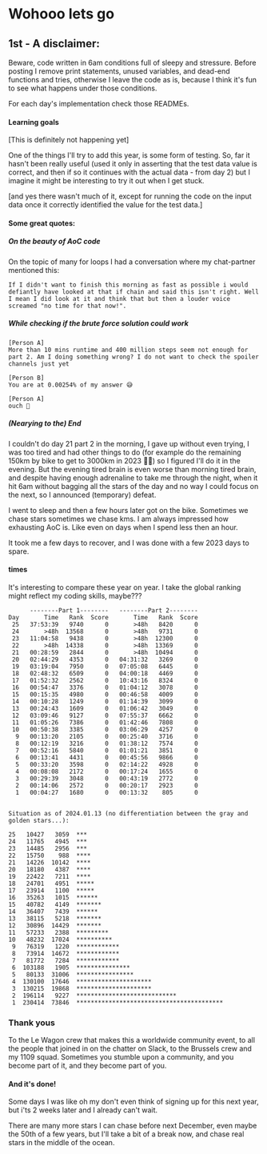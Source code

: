 
# Wohooo lets go


## 1st - A disclaimer: 

Beware, code written in 6am conditions full of sleepy and stressure.
Before posting I remove print statements, unused variables, and dead-end functions and tries, otherwise I leave the code as is, because I think it's fun to see what happens under those conditions.

For each day's implementation check those READMEs.


#### Learning goals

[This is definitely not happening yet] 

One of the things I'll try to add this year, is some form of testing. 
So, far it hasn't been really useful (used it only in asserting that the test data value is correct, and then if so it continues with the actual data - from day 2) but I imagine it might be interesting to try it out when I get stuck. 

[and yes there wasn't much of it, except for running the code on the input data once it correctly identified the value for the test data.]

#### Some great quotes: 

##### On the beauty of AoC code

On the topic of many for loops I had a conversation where my chat-partner mentioned this: 

```
If I didn't want to finish this morning as fast as possible i would defiantly have looked at that if chain and said this isn't right. Well I mean I did look at it and think that but then a louder voice screamed "no time for that now!".
```

##### While checking if the brute force solution could work

```
[Person A]
More than 10 mins runtime and 400 million steps seem not enough for part 2. Am I doing something wrong? I do not want to check the spoiler channels just yet

[Person B]
You are at 0.00254% of my answer 😅

[Person A]
ouch 🤯

```

##### (Nearying to the) End

I couldn't do day 21 part 2 in the morning, I gave up without even trying, I was too tired and had other things to do (for example do the remaining 150km by bike to get to 3000km in 2023 🚴‍♀️) so I figured I'll do it in the evening. But the evening tired brain is even worse than morning tired brain, and despite having enough adrenaline to take me through the night, when it hit 6am without bagging all the stars of the day and no way I could focus on the next, so I announced (temporary) defeat.

I went to sleep and then a few hours later got on the bike. Sometimes we chase stars sometimes we chase kms. I am always impressed how exhausting AoC is. Like even on days when I spend less then an hour. 

It took me a few days to recover, and I was done with a few 2023 days to spare.

#### times

It's interesting to compare these year on year. I take the global ranking might reflect my coding skills, maybe???



```
      --------Part 1--------   --------Part 2--------
Day       Time   Rank  Score       Time   Rank  Score
 25   37:53:39   9740      0       >48h   8420      0
 24       >48h  13568      0       >48h   9731      0
 23   11:04:58   9438      0       >48h  12300      0
 22       >48h  14338      0       >48h  13369      0
 21   00:28:59   2844      0       >48h  10494      0
 20   02:44:29   4353      0   04:31:32   3269      0
 19   03:19:04   7950      0   07:05:08   6445      0
 18   02:48:32   6509      0   04:00:18   4469      0
 17   01:52:32   2562      0   10:43:16   8324      0
 16   00:54:47   3376      0   01:04:12   3078      0
 15   00:15:35   4980      0   00:46:58   4009      0
 14   00:10:28   1249      0   01:14:39   3099      0
 13   00:24:43   1609      0   01:06:42   3049      0
 12   03:09:46   9127      0   07:55:37   6662      0
 11   01:05:26   7386      0   01:42:46   7808      0
 10   00:50:38   3385      0   03:06:29   4257      0
  9   00:13:20   2105      0   00:25:40   3716      0
  8   00:12:19   3216      0   01:38:12   7574      0
  7   00:52:16   5840      0   01:01:21   3851      0
  6   00:13:41   4431      0   00:45:56   9866      0
  5   00:33:20   3598      0   02:14:22   4928      0
  4   00:08:08   2172      0   00:17:24   1655      0
  3   00:29:39   3048      0   00:43:19   2772      0
  2   00:14:06   2572      0   00:20:17   2923      0
  1   00:04:27   1680      0   00:13:32    805      0


Situation as of 2024.01.13 (no differentiation between the gray and golden stars...):

25   10427   3059  ***
24   11765   4945  ***
23   14485   2956  ***
22   15750    988  ****
21   14226  10142  ****
20   18180   4387  ****
19   22422   7211  ****
18   24701   4951  *****
17   23914   1100  *****
16   35263   1015  ******
15   40782   4149  *******
14   36407   7439  ******
13   38115   5218  *******
12   30896  14429  *******
11   57233   2388  *********
10   48232  17024  **********
 9   76319   1220  ************
 8   73914  14672  ************
 7   81772   7284  ************
 6  103188   1905  ***************
 5   80133  31006  ****************
 4  130100  17646  *********************
 3  130215  19868  *********************
 2  196114   9227  ****************************
 1  230414  73846  *****************************************
```


### Thank yous

To the Le Wagon crew that makes this a worldwide community event, to all the people that joined in on the chatter on Slack, to the Brussels crew and my 1109 squad. Sometimes you stumble upon a community, and you become part of it, and they become part of you.



#### And it's done!

Some days I was like oh my don't even think of signing up for this next year, but i'ts 2 weeks later and I already can't wait. 

There are many more stars I can chase before next December, even maybe the 50th of a few years, but I'll take a bit of a break now, and chase real stars in the middle of the ocean.
